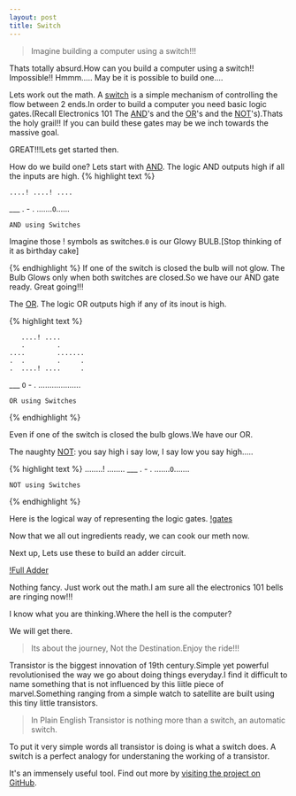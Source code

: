 ```yaml
---
layout: post
title: Switch
---
```


> Imagine building a computer using a switch!!!

Thats totally absurd.How can you build a computer using a switch!! Impossible!!
Hmmm.....
May be it is possible to build one....

Lets work out the math.
A [switch](https://en.wikipedia.org/wiki/Switch) is a simple mechanism of controlling the flow between 2 ends.In order to build a computer you need basic logic gates.(Recall Electronics 101 The [AND](https://en.wikibooks.org/wiki/Electronics/Basic_gates)'s and the [OR](https://en.wikibooks.org/wiki/Electronics/Basic_gates)'s and the [NOT](https://en.wikibooks.org/wiki/Electronics/Basic_gates)'s).Thats the holy grail!!
If you can build these gates may be we inch towards the massive goal.

GREAT!!!Lets get started then.

How do we build one?
Lets start with [AND](https://en.wikibooks.org/wiki/Electronics/Basic_gates). The logic AND outputs high if all the inputs are high.
{% highlight text %}

    ....! ....! ....
   ___              .
    -              .
    .......`O`......
    
    AND using Switches
    
 Imagine those ! symbols as switches.`0` is our Glowy BULB.[Stop thinking of it as birthday cake]

{% endhighlight %}
If one of the switch is closed the bulb will not glow. The Bulb Glows only when both switches are closed.So we have our AND gate ready. Great going!!!

The [OR](https://en.wikibooks.org/wiki/Electronics/Basic_gates).
The logic OR outputs high if any of its inout is high.

{% highlight text %}

       ....! ....
       .        .
    ....        .......
    .  .        .     .
    .  ....! ....     .
   ___               `O`
    -                 .
    ...................
    
    OR using Switches

{% endhighlight %}

Even if one of the switch is closed the bulb glows.We have our OR.

The naughty [NOT](https://en.wikibooks.org/wiki/Electronics/Basic_gates):
you say high i say low, I say low you say high.....

{% highlight text %}
   ........! ........
   ___              .
    -               .
    .......`O`.......
    
    NOT using Switches

{% endhighlight %}

Here is the logical way of representing the logic gates.
[!gates](http://www.waitingforfriday.com/index.php/File:Slide6.PNG)

Now that we all out ingredients ready, we can cook our meth now.

Next up, Lets use these to build an adder circuit.

[!Full Adder](http://www.waitingforfriday.com/index.php/File:Slide10.PNG) 

Nothing fancy. Just work out the math.I am sure all the electronics 101 bells are ringing now!!!




I know what you are thinking.Where the hell is the computer?

We will get there.
>Its about the journey, Not the Destination.Enjoy the ride!!!




Transistor is the biggest innovation of 19th century.Simple yet powerful revolutionised the way we go about doing things everyday.I find it difficult to name something that is not influenced by this liitle piece of marvel.Something ranging from a simple watch to satellite are built using this tiny little transistors. 

> In Plain English Transistor is nothing more than a switch, an automatic switch.

To put it very simple words all transistor is doing is what a switch does. A switch is a perfect analogy for understaning the working of a transistor.


It's an immensely useful tool. Find out more by [visiting the project on GitHub](https://github.com/jekyll/jekyll).
